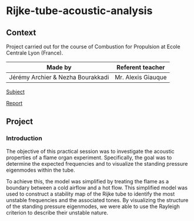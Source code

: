 # Rijke-tube-acoustic-analysis
## Context
Project carried out for the course of Combustion for Propulsion at Ecole Centrale Lyon (France).

| Made by | Referent teacher | 
| ------------- |:-------------:|
| Jérémy Archier & Nezha Bourakkadi | Mr. Alexis Giauque |

[Subject](Report/BE-rijke.pdf)

[Report](Report/Combustion_for_propulsion__Rijke_tube__BE_n_2_.pdf)


## Project
### Introduction
The objective of this practical session was to investigate the acoustic properties of a flame organ experiment. Specifically, the goal was to determine the expected frequencies and to visualize the standing pressure eigenmodes within the tube.

To achieve this, the model was simplified by treating the flame as a boundary between a cold airflow and a hot flow. This simplified model was used to construct a stability map of the Rijke tube to identify the most unstable frequencies and the associated tones. By visualizing the structure of the standing pressure eigenmodes, we were able to use the Rayleigh criterion to describe their unstable nature.
